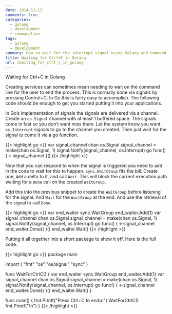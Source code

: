 ```yaml
---
date: 2014-12-13
comments: true
categories:
  - golang
  - development
  - commandline
tags:
  - golang
  - development
summary: How to wait for the interrupt signal using Golang and command line programs
title: Waiting for Ctrl+C in Golang
url: /waiting_for_ctrl_c_in_golang
---
```


Waiting for Ctrl+C in Golang

Creating services can sometimes mean needing to wait on the command line for the user to end the process. This is normally done via signals by pressing Control+C. In Go this is fairly easy to accomplish. The following code should be enough to get you started putting it into your applications.

In Go’s implementation of signals the signals are delivered via a channel. Create an `os.Signal` channel with at least 1 buffered space. The signals come in fast so you don’t want miss them. Let the system know you want `os.Interrupt` signals to go to the channel you created. Then just wait for the signal to come it via a go function.

{{< highlight go >}}
var signal_channel chan os.Signal
signal_channel = make(chan os.Signal, 1)
signal.Notify(signal_channel, os.Interrupt)
go func() {
    <-signal_channel
}()
{{< /highlight >}}

Now that you can respond to when the signal is triggered you need to add in the code to wait for this to happen. `sync.WaitGroup` fits the bill. Create one, `Add` a delta to it, and call `Wait`. This will block the current execution path waiting for a `Done` call on the created `WaitGroup`.

Add this into the previous snippet to create the `WaitGroup` before listening for the signal. And `Wait` for the `WaitGroup` at the end.  And use the retrieval of the signal to call `Done`.

{{< highlight go >}}
var end_waiter sync.WaitGroup
end_waiter.Add(1)
var signal_channel chan os.Signal
signal_channel = make(chan os.Signal, 1)
signal.Notify(signal_channel, os.Interrupt)
go func() {
    <-signal_channel
    end_waiter.Done()
}()
end_waiter.Wait()
{{< /highlight >}}

Putting it all together into a short package to show it off.  Here is the full code.

{{< highlight go >}}
package main

import (
    "fmt"
    "os"
    "os/signal"
    "sync"
)

func WaitForCtrlC() {
    var end_waiter sync.WaitGroup
    end_waiter.Add(1)
    var signal_channel chan os.Signal
    signal_channel = make(chan os.Signal, 1)
    signal.Notify(signal_channel, os.Interrupt)
    go func() {
        <-signal_channel
        end_waiter.Done()
    }()
    end_waiter.Wait()
}

func main() {
    fmt.Printf("Press Ctrl+C to end\n")
    WaitForCtrlC()
    fmt.Printf("\n")
}
{{< /highlight >}}
